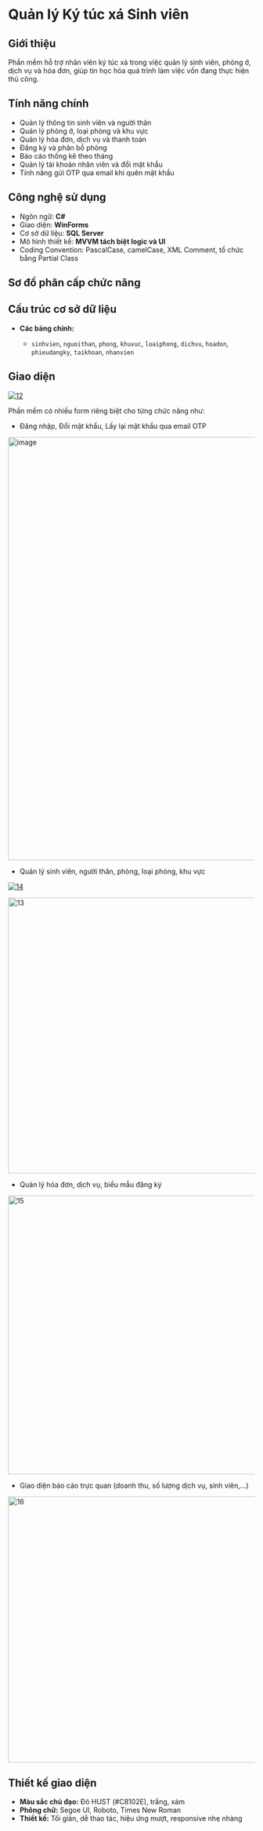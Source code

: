 # Quản lý Ký túc xá Sinh viên

## Giới thiệu

Phần mềm hỗ trợ nhân viên ký túc xá trong việc quản lý sinh viên, phòng ở, dịch vụ và hóa đơn, giúp tin học hóa quá trình làm việc vốn đang thực hiện thủ công.

## Tính năng chính

* Quản lý thông tin sinh viên và người thân
* Quản lý phòng ở, loại phòng và khu vực
* Quản lý hóa đơn, dịch vụ và thanh toán
* Đăng ký và phân bổ phòng
* Báo cáo thống kê theo tháng
* Quản lý tài khoản nhân viên và đổi mật khẩu
* Tính năng gửi OTP qua email khi quên mật khẩu

## Công nghệ sử dụng

* Ngôn ngữ: **C#**
* Giao diện: **WinForms**
* Cơ sở dữ liệu: **SQL Server**
* Mô hình thiết kế: **MVVM tách biệt logic và UI**
* Coding Convention: PascalCase, camelCase, XML Comment, tổ chức bằng Partial Class

## Sơ đồ phân cấp chức năng



## Cấu trúc cơ sở dữ liệu

* **Các bảng chính:**

  * `sinhvien`, `nguoithan`, `phong`, `khuvuc`, `loaiphong`, `dichvu`, `hoadon`, `phieudangky`, `taikhoan`, `nhanvien`


## Giao diện

[![12](https://github.com/user-attachments/assets/6ac94dc2-cc0e-43e1-b904-380693cb0063)](https://github.com/SHADOW5120/HeThongQuanLyKTX/blob/db8b1d49f7dbb4b21db5cb527750258d358ac48f/Img/12.jpg)

Phần mềm có nhiều form riêng biệt cho từng chức năng như:

* Đăng nhập, Đổi mật khẩu, Lấy lại mật khẩu qua email OTP

[<img width="2580" height="862" alt="image" src="https://github.com/user-attachments/assets/a08a5142-59fe-418b-b443-faac4de57a34" />](https://github.com/SHADOW5120/HeThongQuanLyKTX/blob/db8b1d49f7dbb4b21db5cb527750258d358ac48f/Img/11.png)


* Quản lý sinh viên, người thân, phòng, loại phòng, khu vực

[![14](https://github.com/user-attachments/assets/1d90c044-9491-4839-bb50-8f608ad02e18)](https://github.com/SHADOW5120/HeThongQuanLyKTX/blob/db8b1d49f7dbb4b21db5cb527750258d358ac48f/Img/13.png)

[<img width="1436" height="562" alt="13" src="https://github.com/user-attachments/assets/b70d4b38-650e-406e-ad30-667fd31141ae" />
](https://github.com/SHADOW5120/HeThongQuanLyKTX/blob/db8b1d49f7dbb4b21db5cb527750258d358ac48f/Img/14.jpg)

* Quản lý hóa đơn, dịch vụ, biểu mẫu đăng ký

[<img width="1517" height="568" alt="15" src="https://github.com/user-attachments/assets/db075d73-40ff-44bc-8e9b-80b74883e9ab" />](https://github.com/SHADOW5120/HeThongQuanLyKTX/blob/db8b1d49f7dbb4b21db5cb527750258d358ac48f/Img/15.png)

* Giao diện báo cáo trực quan (doanh thu, số lượng dịch vụ, sinh viên,...)

[<img width="1773" height="542" alt="16" src="https://github.com/user-attachments/assets/7ee2e03a-1dc2-43e0-a7af-b04bd8652d17" />](https://github.com/SHADOW5120/HeThongQuanLyKTX/blob/db8b1d49f7dbb4b21db5cb527750258d358ac48f/Img/16.png)

## Thiết kế giao diện

* **Màu sắc chủ đạo:** Đỏ HUST (#C8102E), trắng, xám
* **Phông chữ:** Segoe UI, Roboto, Times New Roman
* **Thiết kế:** Tối giản, dễ thao tác, hiệu ứng mượt, responsive nhẹ nhàng

